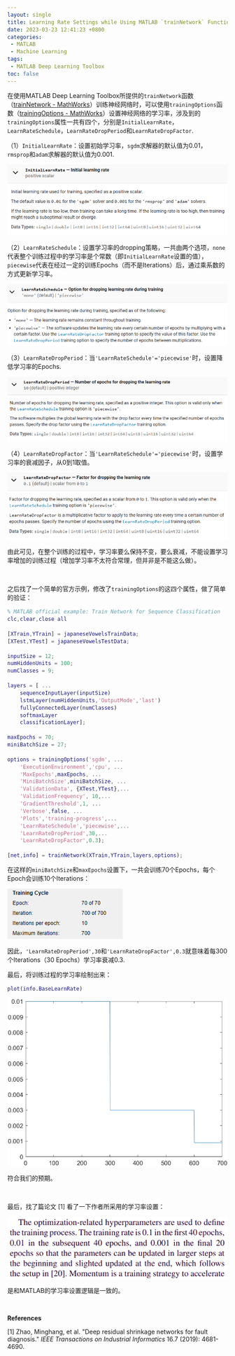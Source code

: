 ```yaml
---
layout: single
title: Learning Rate Settings while Using MATLAB `trainNetwork` Function
date: 2023-03-23 12:41:23 +0800
categories: 
 - MATLAB
 - Machine Learning
tags:
 - MATLAB Deep Learning Toolbox
toc: false
---
```


在使用MATLAB Deep Learning Toolbox所提供的`trainNetwork`函数（[trainNetwork - MathWorks](https://ww2.mathworks.cn/help/deeplearning/ref/trainnetwork.html)）训练神经网络时，可以使用`trainingOptions`函数（[trainingOptions - MathWorks](https://ww2.mathworks.cn/help/deeplearning/ref/trainingoptions.html)）设置神经网络的学习率，涉及到的`trainingOptions`属性一共有四个，分别是`InitialLearnRate`，`LearnRateSchedule`，`LearnRateDropPeriod`和`LearnRateDropFactor`.

（1）`InitialLearnRate`：设置初始学习率，`sgdm`求解器的默认值为0.01，`rmsprop`和`adam`求解器的默认值为0.001.

![image-20230323102117839](https://github.com/HelloWorld-1017/blog-images/blob/main/migration/DeLLLaptop/image-20230323102117839.png?raw=true)

（2）`LearnRateSchedule`：设置学习率的dropping策略，一共由两个选项，`none`代表整个训练过程中的学习率是个常数（即`InitialLearnRate`设置的值），`piecewise`代表在经过一定的训练Epochs（而不是Iterations）后，通过乘系数的方式更新学习率。

![image-20230323102623048](https://github.com/HelloWorld-1017/blog-images/blob/main/migration/DeLLLaptop/image-20230323102623048.png?raw=true)

（3）`LearnRateDropPeriod`：当`'LearnRateSchedule'='piecewise'`时，设置降低学习率的Epochs.

![image-20230323102852606](https://github.com/HelloWorld-1017/blog-images/blob/main/migration/DeLLLaptop/image-20230323102852606.png?raw=true)

（4）`LearnRateDropFactor`：当`'LearnRateSchedule'='piecewise'`时，设置学习率的衰减因子，从0到1取值。

![image-20230323103044281](https://github.com/HelloWorld-1017/blog-images/blob/main/migration/DeLLLaptop/image-20230323103044281.png?raw=true)

由此可见，在整个训练的过程中，学习率要么保持不变，要么衰减，不能设置学习率增加的训练过程（增加学习率不太符合常理，但并非是不能这么做）。

<br>

之后找了一个简单的官方示例，修改了`trainingOptions`的这四个属性，做了简单的验证：

```matlab
% MATLAB official example: Train Network for Sequence Classification
clc,clear,close all

[XTrain,YTrain] = japaneseVowelsTrainData;
[XTest,YTest] = japaneseVowelsTestData;

inputSize = 12;
numHiddenUnits = 100;
numClasses = 9;

layers = [ ...
    sequenceInputLayer(inputSize)
    lstmLayer(numHiddenUnits,'OutputMode','last')
    fullyConnectedLayer(numClasses)
    softmaxLayer
    classificationLayer];

maxEpochs = 70;
miniBatchSize = 27;

options = trainingOptions('sgdm', ...
    'ExecutionEnvironment','cpu', ...
    'MaxEpochs',maxEpochs, ...
    'MiniBatchSize',miniBatchSize, ...
    'ValidationData', {XTest,YTest},...
    'ValidationFrequency', 10,...
    'GradientThreshold',1, ...
    'Verbose',false, ...
    'Plots','training-progress',...
    'LearnRateSchedule','piecewise',...
    'LearnRateDropPeriod',30,...
    'LearnRateDropFactor',0.3);

[net,info] = trainNetwork(XTrain,YTrain,layers,options);
```

在这样的`miniBatchSize`和`maxEpochs`设置下，一共会训练70个Epochs，每个Epoch会训练10个Iterations：

![image-20230323104327523](https://github.com/HelloWorld-1017/blog-images/blob/main/migration/DeLLLaptop/image-20230323104327523.png?raw=true)

因此，`'LearnRateDropPeriod',30`和`'LearnRateDropFactor',0.3`就意味着每300个Iterations（30 Epochs）学习率衰减0.3.

最后，将训练过程的学习率绘制出来：

```matlab
plot(info.BaseLearnRate)
```

![image-20230323110050545](https://github.com/HelloWorld-1017/blog-images/blob/main/migration/DeLLLaptop/image-20230323110050545.png?raw=true)

符合我们的预期。

<br>

最后，找了篇论文 [1] 看了一下作者所采用的学习率设置：

![image-20230323110228657](https://github.com/HelloWorld-1017/blog-images/blob/main/migration/DeLLLaptop/image-20230323110228657.png?raw=true)

是和MATLAB的学习率设置逻辑是一致的。

<br>

**References**

[1] Zhao, Minghang, et al. "Deep residual shrinkage networks for fault diagnosis." *IEEE Transactions on Industrial Informatics* 16.7 (2019): 4681-4690.